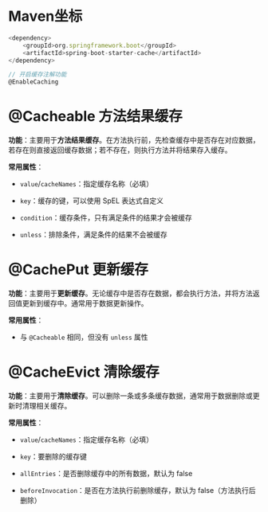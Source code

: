 # Maven坐标

```javascript
<dependency>
    <groupId>org.springframework.boot</groupId>
    <artifactId>spring-boot-starter-cache</artifactId>
</dependency>
```



```javascript
// 开启缓存注解功能
@EnableCaching
```

# @Cacheable 方法结果缓存

**功能**：主要用于**方法结果缓存**。在方法执行前，先检查缓存中是否存在对应数据，若存在则直接返回缓存数据；若不存在，则执行方法并将结果存入缓存。

**常用属性**：

* `value`/`cacheNames`：指定缓存名称（必填）

* `key`：缓存的键，可以使用 SpEL 表达式自定义

* `condition`：缓存条件，只有满足条件的结果才会被缓存

* `unless`：排除条件，满足条件的结果不会被缓存

# @CachePut 更新缓存

**功能**：主要用于**更新缓存**。无论缓存中是否存在数据，都会执行方法，并将方法返回值更新到缓存中。通常用于数据更新操作。

**常用属性**：

* 与 `@Cacheable` 相同，但没有 `unless` 属性

# @CacheEvict 清除缓存

**功能**：主要用于**清除缓存**。可以删除一条或多条缓存数据，通常用于数据删除或更新时清理相关缓存。

**常用属性**：

* `value`/`cacheNames`：指定缓存名称（必填）

* `key`：要删除的缓存键

* `allEntries`：是否删除缓存中的所有数据，默认为 false

* `beforeInvocation`：是否在方法执行前删除缓存，默认为 false（方法执行后删除）
